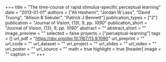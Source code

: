 +++
title = "The time-course of rapid stimulus-specific perceptual learning"
date = "2013-01-01"
authors = ["Ali Hashemi", "Jordan W Lass", "David Truong", "Allison B Sekuler", "Patrick J Bennett"]
publication_types = ["2"]
publication = "Journal of Vision, (13), 9, _pp. 1090_"
publication_short = "Journal of Vision, (13), 9, _pp. 1090_"
abstract = ""
abstract_short = ""
image_preview = ""
selected = false
projects = ["perceptual-learning"]
tags = []
url_pdf = "https://doi.org/doi:10.1167/13.9.1090"
url_preprint = ""
url_code = ""
url_dataset = ""
url_project = ""
url_slides = ""
url_video = ""
url_poster = ""
url_source = ""
math = true
highlight = true
[header]
image = ""
caption = ""
+++
